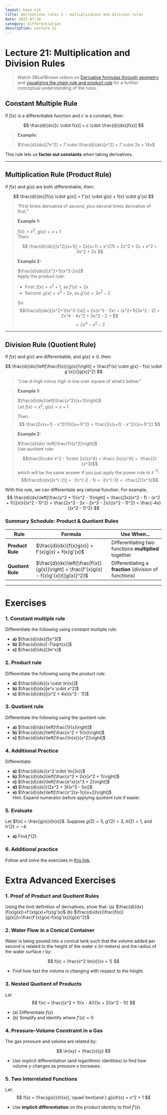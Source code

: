```yaml
---
layout: base.njk
title: Derivatives rules 2 - multiplication and division rules
date: 2025-07-30
category: differentiation
description: Lecture 21
---
```


# Lecture 21: Multiplication and Division Rules

> Watch 3Blue1Brown videos on [Derivative formulas through geometry](https://www.youtube.com/watch?v=S0_qX4VJhMQ&list=PLZHQObOWTQDMsr9K-rj53DwVRMYO3t5Yr&index=3) and [visualizing the chain rule and product rule](https://www.youtube.com/watch?v=YG15m2VwSjA&list=PLZHQObOWTQDMsr9K-rj53DwVRMYO3t5Yr&index=5) for a further conceptual understanding of the rules.

## Constant Multiple Rule

If $f(x)$ is a differentiable function and $c$ is a constant, then:

$$
\frac{d}{dx}[c \cdot f(x)] = c \cdot \frac{d}{dx}[f(x)]
$$

> **Example:**
>
> $\frac{d}{dx}[7x^2] = 7 \cdot \frac{d}{dx}[x^2] = 7 \cdot 2x = 14x$

This rule lets us **factor out constants** when taking derivatives.

---

## Multiplication Rule (Product Rule)

If $f(x)$ and $g(x)$ are both differentiable, then:

$$
\frac{d}{dx}[f(x) \cdot g(x)] = f'(x) \cdot g(x) + f(x) \cdot g'(x)
$$

> “First times derivative of second, plus second times derivative of first.”

> **Example 1:**
>
> $f(x) = x^2$, $g(x) = x+1$  
> Then:
>
> $$
\frac{d}{dx}[(x^2)(x+1)] = 2x(x+1) + x^2(1) = 2x^2 + 2x + x^2 = 3x^2 + 2x
$$

> **Example 2:**
>
> $\frac{d}{dx}[(x^2+1)(x^3-2x)]$  
> Apply the product rule:
> - First: $f(x) = x^2+1$, so $f'(x) = 2x$
> - Second: $g(x) = x^3 - 2x$, so $g'(x) = 3x^2 - 2$
>
> So:
> $$\frac{d}{dx}[(x^2+1)(x^3-2x)] = 2x(x^3 - 2x) + (x^2+1)(3x^2 - 2) = 2x^4 - 4x^2 + 3x^2 - 2 = $$
> $$= 2x^4 - x^2 - 2$$

---

## Division Rule (Quotient Rule)

If $f(x)$ and $g(x)$ are differentiable, and $g(x) \ne 0$, then:

$$
\frac{d}{dx}\left[\frac{f(x)}{g(x)}\right] = \frac{f'(x) \cdot g(x) - f(x) \cdot g'(x)}{[g(x)]^2}
$$

> “Low d-high minus high d-low over square of what’s below.”

> **Example 1:**
>
> $\frac{d}{dx}\left[\frac{x^2}{x+1}\right]$  
> Let $f(x) = x^2$, $g(x) = x+1$
>
> Then:
> $$
\frac{2x(x+1) - x^2(1)}{(x+1)^2} = \frac{2x(x+1) - x^2}{(x+1)^2}
$$

> **Example 2:**
>
> $\frac{d}{dx} \left[\frac{1}{x^2}\right]$  
> Use quotient rule:
>
> $$\frac{0\cdot x^2 - 1\cdot 2x}{x^4} = \frac{-2x}{x^4} = -\frac{2}{x^3}$$
> which will be the same answer if you just apply the power rule to $x^{-2}$:
> $$\frac{d}{dx}[x^{-2}] = -2x^{-2 - 1} = -2x^{-3} = -\frac{2}{x^3}$$

With this rule, we can differentiate any rational function. For example,
$$
\frac{d}{dx}\left[\frac{x^2 + 1}{x^2 - 1}\right] = \frac{(2x)(x^2 - 1) - (x^2 + 1)(2x)}{(x^2 - 1)^2} = \frac{2x^3 - 2x - 2x^3 - 2x}{(x^2 - 1)^2} = \frac{-4x}{(x^2 - 1)^2}
$$

### Summary Schedule: Product & Quotient Rules

| Rule             | Formula                                                                 | Use When...                                             | 
|------------------|--------------------------------------------------------------------------|----------------------------------------------------------|
| **Product Rule** | $\frac{d}{dx}[f(x)g(x)] = f'(x)g(x) + f(x)g'(x)$                    | Differentiating two functions **multiplied** together    |
| **Quotient Rule**| $\frac{d}{dx}\left[\frac{f(x)}{g(x)}\right] = \frac{f'(x)g(x) - f(x)g'(x)}{[g(x)]^2}$ | Differentiating a **fraction** (division of functions)  | 

---

# Exercises

### 1. Constant multiple rule
Differentiate the following using constant multiple rule:
   - **a)** $\frac{d}{dx}[5x^3]$
   - **b)** $\frac{d}{dx}[-7\sqrt{x}]$
   - **c)** $\frac{d}{dx}[3e^x]$

### 2. Product rule
Differentiate the following using the product rule:
   - **a)** $\frac{d}{dx}[x \cdot \ln(x)]$
   - **b)** $\frac{d}{dx}[e^x \cdot x^2]$
   - **c)** $\frac{d}{dx}[(x^2 + 4x)(x^3 - 1)]$

### 3. Quotient rule
Differentiate the following using the quotient rule:
   - **a)** $\frac{d}{dx}\left[\frac{1}{x}\right]$
   - **b)** $\frac{d}{dx}\left[\frac{x^2 + 1}{x}\right]$
   - **c)** $\frac{d}{dx}\left[\frac{\ln(x)}{x^2}\right]$

### 4. Additional Practice
Differentiate:
   - **a)** $\frac{d}{dx}[x^2 \cdot \ln(3x)]$
   - **b)** $\frac{d}{dx}\left[\frac{x^3 + 2x}{x^2 + 1}\right]$
   - **c)** $\frac{d}{dx}\left[\frac{e^x}{x^3 + 2}\right]$
   - **d)** $\frac{d}{dx}[(2x^2 + 3)(x^3 - 5x)]$
   - **e)** $\frac{d}{dx}\left[\frac{x^2(x-1)}{x+2}\right]$  
     Hint: Expand numerator before applying quotient rule if easier.

### 5. Evaluate
Let $f(x) = \frac{g(x)}{h(x)}$. Suppose $g(2) = 5$, $g'(2) = 3$, $h(2) = 1$, and $h'(2) = -4$.  
   - **a)** Find $f'(2)$.

### 6. Additional practice

Follow and solve the exercises in [this link](https://tutorial.math.lamar.edu/Problems/CalcI/ProductQuotientRule.aspx).

# Extra Advanced Exercises

### 1. Proof of Product and Quotient Rules
Using the limit definition of derivatives, show that: 
(a) $\frac{d}{dx}(f(x)g(x))=f'(x)g(x)+f(x)g'(x)$
(b) $\frac{d}{dx}(\frac{f(x)}{g(x)})=\frac{f'(x)g(x)-f(x)g'(x)}{g(x)^2}$

### 2. Water Flow in a Conical Container

Water is being poured into a conical tank such that the volume added per second is related to the height of the water $x$ (in meters) and the radius of the water surface $r$ by:

$$
f(x) = \frac{x^2 \ln(x)}{x + 1}
$$

- Find how fast the volume is changing with respect to the height.

### 3. Nested Quotient of Products

Let  
$$
f(x) = \frac{(x^2 + 1)(x - 4)}{(x + 2)(x^2 - 1)}
$$

- (a) Differentiate $f(x)$
- (b) Simplify and identify where $f'(x) = 0$

### 4. Pressure–Volume Constraint in a Gas

The gas pressure and volume are related by:

$$
\ln(xy) = \frac{x}{y}
$$

- Use implicit differentiation (and logarithmic identities) to find how volume $y$ changes as pressure $x$ increases.

### 5. Two Interrelated Functions

Let:
$$
f(x) = \frac{g(x)}{h(x)}, \quad \text{and } g(x)h(x) = x^2 + 1
$$

- Use **implicit differentiation** on the product identity to find $f'(x)$.







